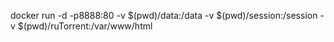 docker run -d -p8888:80 -v $(pwd)/data:/data -v $(pwd)/session:/session -v $(pwd)/ruTorrent:/var/www/html
